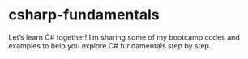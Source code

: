 # csharp-fundamentals
Let’s learn C# together! I’m sharing some of my bootcamp codes and examples to help you explore C# fundamentals step by step.
